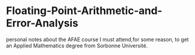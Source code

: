 # Floating-Point-Arithmetic-and-Error-Analysis
personal notes about the AFAE course I must attend,for some reason, to get an Applied Mathematics degree from Sorbonne Université. 
